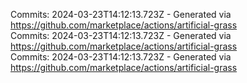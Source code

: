 Commits: 2024-03-23T14:12:13.723Z - Generated via https://github.com/marketplace/actions/artificial-grass
<br>
Commits: 2024-03-23T14:12:13.723Z - Generated via https://github.com/marketplace/actions/artificial-grass
<br>
Commits: 2024-03-23T14:12:13.723Z - Generated via https://github.com/marketplace/actions/artificial-grass
<br>
